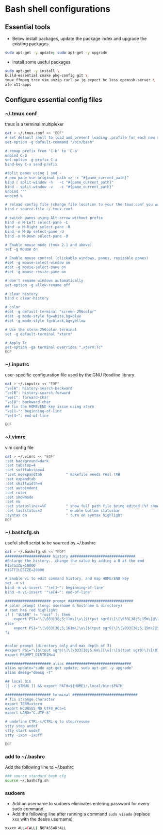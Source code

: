 # Bash shell configurations

## Essential tools
- Below install packages, update the package index and upgrade the existing packages
```bash
sudo apt-get -y update; sudo apt-get -y upgrade
```
-  Install some useful packages
```bash
sudo apt-get -y install \
build-essential cmake pkg-config git \
tmux ffmpeg tree vim unzip curl pv jq expect bc less openssh-server \
xfe x11-apps
```

## Configure essential config files
### ~/.tmux.conf
tmux is a terminal multiplexer 
```bash
cat > ~/.tmux.conf << "EOF"
# set default shell to load and prevent loading .profile for each new session
set-option -g default-command "/bin/bash"

# remap prefix from 'C-b' to 'C-a'
unbind C-b
set-option -g prefix C-a
bind-key C-a send-prefix

#split panes using | and -
# new pane use original path => -c "#{pane_current_path}"
bind | split-window -h   -c "#{pane_current_path}"
bind - split-window -v   -c "#{pane_current_path}"
unbind '"'
unbind %

# reload config file (change file location to your the tmux.conf you want to use)
bind r source-file ~/.tmux.conf

# switch panes using Alt-arrow without prefix
bind -n M-Left select-pane -L
bind -n M-Right select-pane -R
bind -n M-Up select-pane -U
bind -n M-Down select-pane -D

# Enable mouse mode (tmux 2.1 and above)
set -g mouse on

# Enable mouse control (clickable windows, panes, resizable panes)
#set -g mouse-select-window on
#set -g mouse-select-pane on
#set -g mouse-resize-pane on

# don't rename windows automatically
set-option -g allow-rename off

# clear history
bind c clear-history

# color
#set -g default-terminal "screen-256color"
#set -g mode-style fg=white,bg=blue
#set -g mode-style fg=black,bg=yellow

# Use the xterm-256color terminal
set -g default-terminal "xterm"

# Apply Tc
set-option -ga terminal-overrides ",xterm:Tc"
EOF
```

### ~/.inputrc
user-specific configuration file used by the GNU Readline library
```bash
cat > ~/.inputrc << "EOF"
"\e[A": history-search-backward
"\e[B": history-search-forward
"\e[C": forward-char
"\e[D": backward-char
## fix the HOME/END key issue using xterm
"\e[1~": beginning-of-line
"\e[4~": end-of-line

EOF
```

### ~/.vimrc
vim config file
```bash
cat > ~/.vimrc << "EOF"
:set background=dark
:set tabstop=4
:set softtabstop=4
":set noexpandtab           " makefile needs real TAB
:set expandtab
:set shiftwidth=4
:set autoindent
:set ruler
:set showmode
:set nu
:set statusline+=%F         " show full path file being edited (%f shows only filename)
:set laststatus=2           " enable bottom statusbar
:syntax on                  " turn on syntax highlight
EOF
```

### ~/.bashcfg.sh
useful shell script to be sourced by ~/.bashrc
```bash
cat > ~/.bashcfg.sh << "EOF"
##################### history ##############################
#Enlarge the history.. change the value by adding a 0 at the end
HISTSIZE=10000
HISTFILESIZE=20000

# Enable vi to edit command history, and map HOME/END key
set -o vi
bind -m vi-insert '"\e[1~": beginning-of-line'
bind -m vi-insert '"\e[4~": end-of-line'

##################### prompt ##############################
# color prompt (long: username & hostname & directory)
# root has red highlight
if [ "$USER" != "root" ]; then
    export PS1="\[\033[38;5;11m\]\u\[$(tput sgr0)\]\[\033[38;5;15m\]@\[$(tput bold)\]\[$(tput sgr0)\]\[\033[38;5;33m\]\h\[$(tput sgr0)\]\[$(tput sgr0)\]\[\033[38;5;15m\]:\[$(tput sgr0)\]\[\033[38;5;6m\][\w]:\[$(tput sgr0)\]\[\033[38;5;15m\] \[$(tput sgr0)\]"
else
    export PS1="\[\033[38;5;161m\]\u\[$(tput sgr0)\]\[\033[38;5;15m\]@\[$(tput sgr0)\]\[\033[38;5;33m\]\h\[$(tput sgr0)\]\[\033[38;5;15m\]:\[$(tput sgr0)\]\[\033[38;5;10m\][\w]\[$(tput sgr0)\]\[\033[38;5;15m\]: \[$(tput sgr0)\]"
fi


#color prompt (directory only and max depth of 3)
#export PS1="\[$(tput sgr0)\]\[\033[38;5;6m\][\w]:\[$(tput sgr0)\]\[\033[38;5;15m\] \[$(tput sgr0)\]"
export PROMPT_DIRTRIM=4

##################### alias ##############################
alias update="sudo apt-get update; sudo apt-get -y upgrade"
alias dmesg="dmesg -T"

## local bin
[[ -z $TMUX ]] && export PATH=${HOME}/.local/bin:$PATH

##################### terminal ##############################
# fix strange character
export TERM=xterm
export NCURSES_NO_UTF8_ACS=1
export LANG="C.UTF-8"

# undefine CTRL-s/CTRL-q to stop/resume
stty stop undef
stty start undef
stty -ixon -ixoff

EOF
```

### add to ~/.bashrc
Add the following line to ~/.bashrc
```bash
### source standard bash cfg
source ~/.bashcfg.sh
```

### sudoers
- Add an username to sudoers eliminates entering password for every sudo command.
- Add the following line after running a command `sudo visudo` (replace xxx with the desire username)
```bash
xxxxx ALL=(ALL) NOPASSWD:ALL
```

